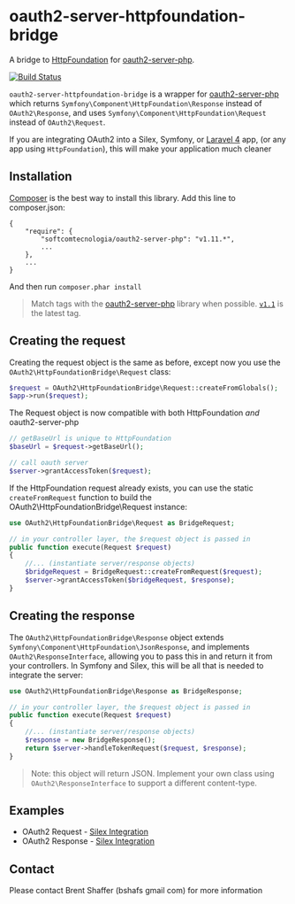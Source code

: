 oauth2-server-httpfoundation-bridge
===================================

A bridge to [HttpFoundation](https://github.com/symfony/httpfoundation) for [oauth2-server-php](https://github.com/bshaffer/oauth2-server-php).

[![Build Status](https://secure.travis-ci.org/bshaffer/oauth2-server-httpfoundation-bridge.png)](http://travis-ci.org/bshaffer/oauth2-server-httpfoundation-bridge)

`oauth2-server-httpfoundation-bridge` is a wrapper for [oauth2-server-php](https://github.com/bshaffer/oauth2-server-php)
which returns `Symfony\Component\HttpFoundation\Response` instead of `OAuth2\Response`, and uses `Symfony\Component\HttpFoundation\Request` instead of `OAuth2\Request`.

If you are integrating OAuth2 into a Silex, Symfony, or [Laravel 4](http://four.laravel.com) app, (or any app using `HttpFoundation`), this will make your application much cleaner

Installation
------------

[Composer](http://getcomposer.org/) is the best way to install this library.  Add this line to composer.json:

```
{
    "require": {
        "softcomtecnologia/oauth2-server-php": "v1.11.*",
        ...
    },
    ...
}
```

And then run `composer.phar install`

> Match tags with the [oauth2-server-php](https://github.com/bshaffer/oauth2-server-php) library when possible.
> [`v1.1`](https://github.com/bshaffer/oauth2-server-httpfoundation-bridge/tree/v1.1) is the latest tag.

## Creating the request

Creating the request object is the same as before, except now you use the
`OAuth2\HttpFoundationBridge\Request` class:

```php
$request = OAuth2\HttpFoundationBridge\Request::createFromGlobals();
$app->run($request);
```

The Request object is now compatible with both HttpFoundation *and* oauth2-server-php

```php
// getBaseUrl is unique to HttpFoundation
$baseUrl = $request->getBaseUrl();

// call oauth server
$server->grantAccessToken($request);
```

If the HttpFoundation request already exists, you can use the static `createFromRequest`
function to build the OAuth2\HttpFoundationBridge\Request instance:

```php
use OAuth2\HttpFoundationBridge\Request as BridgeRequest;

// in your controller layer, the $request object is passed in
public function execute(Request $request)
{
    //... (instantiate server/response objects)
    $bridgeRequest = BridgeRequest::createFromRequest($request);
    $server->grantAccessToken($bridgeRequest, $response);
}
```

## Creating the response

The `OAuth2\HttpFoundationBridge\Response` object extends `Symfony\Component\HttpFoundation\JsonResponse`,
and implements `OAuth2\ResponseInterface`, allowing you to pass this in and return it from your controllers.
In Symfony and Silex, this will be all that is needed to integrate the server:

```php
use OAuth2\HttpFoundationBridge\Response as BridgeResponse;

// in your controller layer, the $request object is passed in
public function execute(Request $request)
{
    //... (instantiate server/response objects)
    $response = new BridgeResponse();
    return $server->handleTokenRequest($request, $response);
}
```

> Note: this object will return JSON.  Implement your own class using `OAuth2\ResponseInterface` to support
> a different content-type.

## Examples

 * OAuth2 Request - [Silex Integration](https://github.com/bshaffer/oauth2-demo-php/blob/master/web/index.php#L47)
 * OAuth2 Response - [Silex Integration](https://github.com/bshaffer/oauth2-demo-php/blob/master/src/OAuth2Demo/Server/Controllers/Token.php#L26)

Contact
-------

Please contact Brent Shaffer (bshafs <at> gmail <dot> com) for more information
